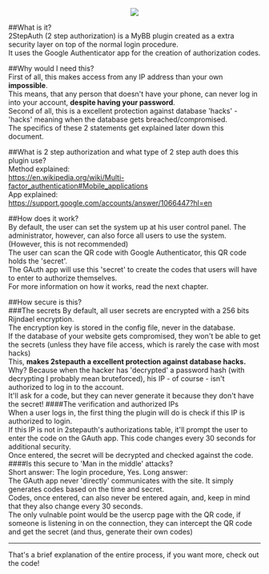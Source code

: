 <p align="center">
  <img src="http://i.imgur.com/leEDvlZ.png" />
</p>
  
##What is it?  
2StepAuth (2 step authorization) is a MyBB plugin created as a extra security layer on top of the normal login procedure.  
It uses the Google Authenticator app for the creation of authorization codes.  
  
##Why would I need this?  
First of all, this makes access from any IP address than your own __impossible__.  
This means, that any person that doesn't have your phone, can never log in into your account, __despite having your password__.  
Second of all, this is a excellent protection against database 'hacks' - 'hacks' meaning when the database gets breached/compromised.  
The specifics of these 2 statements get explained later down this document.
  
##What is 2 step authorization and what type of 2 step auth does this plugin use?  
Method explained:  
https://en.wikipedia.org/wiki/Multi-factor_authentication#Mobile_applications  
App explained:  
https://support.google.com/accounts/answer/1066447?hl=en  
  
##How does it work?  
By default, the user can set the system up at his user control panel. The administrator, however, can also force all users to use the system. (However, this is not recommended)  
The user can scan the QR code with Google Authenticator, this QR code holds the 'secret'.  
The GAuth app will use this 'secret' to create the codes that users will have to enter to authorize themselves.  
For more information on how it works, read the next chapter.  
  
##How secure is this?  
###The secrets
By default, all user secrets are encrypted with a 256 bits Rijndael encryption.  
The encryption key is stored in the config file, never in the database.  
If the database of your website gets compromised, they won't be able to get the secrets (unless they have file access, which is rarely the case with most hacks)  
This, **makes 2stepauth a excellent protection against database hacks.**  
Why? Because when the hacker has 'decrypted' a password hash (with decrypting I probably mean bruteforced), his IP - of course - isn't authorized to log in to the account.  
It'll ask for a code, but they can never generate it because they don't have the secret!
####The verification and authorized IPs  
When a user logs in, the first thing the plugin will do is check if this IP is authorized to login.  
If this IP is not in 2stepauth's authorizations table, it'll prompt the user to enter the code on the GAuth app. This code changes every 30 seconds for additional security.  
Once entered, the secret will be decrypted and checked against the code.  
####Is this secure to 'Man in the middle' attacks?  
Short answer: The login procedure, Yes. Long answer:  
The GAuth app never 'directly' communicates with the site. It simply generates codes based on the time and secret.  
Codes, once entered, can also never be entered again, and, keep in mind that they also change every 30 seconds.  
The only vulnable point would be the usercp page with the QR code, if someone is listening in on the connection, they can intercept the QR code and get the secret (and thus, generate their own codes)  
  
___________  
  
That's a brief explanation of the entire process, if you want more, check out the code!
